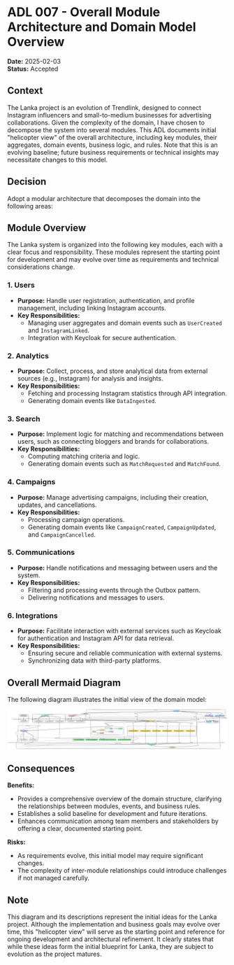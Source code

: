 # ADL 007 - Overall Module Architecture and Domain Model Overview

**Date:** 2025-02-03  
**Status:** Accepted

## Context

The Lanka project is an evolution of Trendlink, designed to connect Instagram influencers and small-to-medium businesses for advertising collaborations. Given the complexity of the domain, I have chosen to decompose the system into several modules. This ADL documents initial "helicopter view" of the overall architecture, including key modules, their aggregates, domain events, business logic, and rules. Note that this is an evolving baseline; future business requirements or technical insights may necessitate changes to this model.

## Decision

Adopt a modular architecture that decomposes the domain into the following areas:

## Module Overview

The Lanka system is organized into the following key modules, each with a clear focus and responsibility. These modules represent the starting point for development and may evolve over time as requirements and technical considerations change.

### 1. **Users**

- **Purpose:** Handle user registration, authentication, and profile management, including linking Instagram accounts.
- **Key Responsibilities:**
  - Managing user aggregates and domain events such as `UserCreated` and `InstagramLinked`.
  - Integration with Keycloak for secure authentication.

### 2. **Analytics**

- **Purpose:** Collect, process, and store analytical data from external sources (e.g., Instagram) for analysis and insights.
- **Key Responsibilities:**
  - Fetching and processing Instagram statistics through API integration.
  - Generating domain events like `DataIngested`.

### 3. **Search**

- **Purpose:** Implement logic for matching and recommendations between users, such as connecting bloggers and brands for collaborations.
- **Key Responsibilities:**
  - Computing matching criteria and logic.
  - Generating domain events such as `MatchRequested` and `MatchFound`.

### 4. **Campaigns**

- **Purpose:** Manage advertising campaigns, including their creation, updates, and cancellations.
- **Key Responsibilities:**
  - Processing campaign operations.
  - Generating domain events like `CampaignCreated`, `CampaignUpdated`, and `CampaignCancelled`.

### 5. **Communications**

- **Purpose:** Handle notifications and messaging between users and the system.
- **Key Responsibilities:**
  - Filtering and processing events through the Outbox pattern.
  - Delivering notifications and messages to users.

### 6. **Integrations**

- **Purpose:** Facilitate interaction with external services such as Keycloak for authentication and Instagram API for data retrieval.
- **Key Responsibilities:**
  - Ensuring secure and reliable communication with external systems.
  - Synchronizing data with third-party platforms.

## Overall Mermaid Diagram

The following diagram illustrates the initial view of the domain model:

![OverallArchitectureDiagram](/docs/images/overall-architecture-diagram.png)

## Consequences

**Benefits:**

- Provides a comprehensive overview of the domain structure, clarifying the relationships between modules, events, and business rules.
- Establishes a solid baseline for development and future iterations.
- Enhances communication among team members and stakeholders by offering a clear, documented starting point.

**Risks:**

- As requirements evolve, this initial model may require significant changes.
- The complexity of inter-module relationships could introduce challenges if not managed carefully.

## Note

This diagram and its descriptions represent the initial ideas for the Lanka project. Although the implementation and business goals may evolve over time, this "helicopter view" will serve as the starting point and reference for ongoing development and architectural refinement.
It clearly states that while these ideas form the initial blueprint for Lanka, they are subject to evolution as the project matures.

